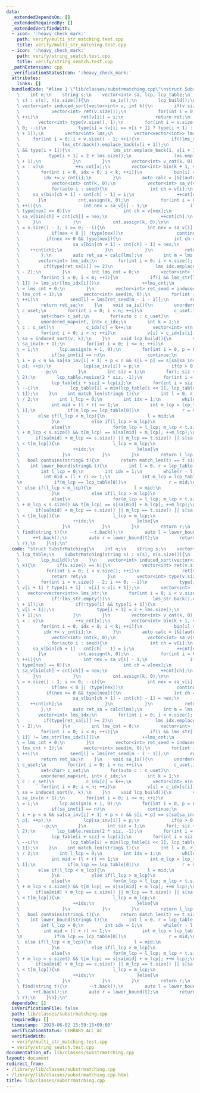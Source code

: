 ```yaml
---
data:
  _extendedDependsOn: []
  _extendedRequiredBy: []
  _extendedVerifiedWith:
  - icon: ':heavy_check_mark:'
    path: verify/multi_str_matching.test.cpp
    title: verify/multi_str_matching.test.cpp
  - icon: ':heavy_check_mark:'
    path: verify/string_seatch.test.cpp
    title: verify/string_seatch.test.cpp
  _pathExtension: cpp
  _verificationStatusIcon: ':heavy_check_mark:'
  attributes:
    links: []
  bundledCode: "#line 1 \"lib/classes/substrmatching.cpp\"\nstruct SubstrMatching{\n\
    \    int n;\n    string s;\n    vector<int> sa, lcp, lcp_table;\n    SubstrMatching(string\
    \ s) : s(s), n(s.size()){\n        sa_is();\n        lcp_build();\n    }\n   \
    \ vector<int> induced_sort(vector<int> v, int k){\n        if(v.size() == k){\n\
    \            vector<int> ret(v.size());\n            for(int i = 0; i < v.size();\
    \ ++i)\n                ret[v[i]] = i;\n            return ret;\n        }\n \
    \       vector<int> type(v.size(), 1);\n        for(int i = v.size() - 2; i >=\
    \ 0; --i)\n            type[i] = (v[i] == v[i + 1] ? type[i + 1] : v[i] < v[i\
    \ + 1]);\n        vector<int> lms;\n        vector<vector<int>> lms_str;\n   \
    \     for(int i = 0; i < v.size() - 1; ++i){\n            if(!lms_str.empty())\n\
    \                lms_str.back().emplace_back(v[i + 1]);\n            if(!type[i]\
    \ && type[i + 1]){\n                lms_str.emplace_back(1, v[i + 1]);\n     \
    \           type[i + 1] = 2 + lms.size();\n                lms.emplace_back(i\
    \ + 1);\n            }\n        }\n        vector<int> v_cnt(k, 0);\n        for(auto\
    \ x : v)\n            ++v_cnt[x];\n        vector<int> bin(k + 1, v.size());\n\
    \        for(int i = 0, idx = 0; i < k; ++i){\n            bin[i] = idx;\n   \
    \         idx += v_cnt[i];\n        }\n        auto calc = [&](auto& seed){\n\
    \            vector<int> cnt(k, 0);\n            vector<int> sa_v(v.size(), -1);\n\
    \            for(auto i : seed){\n                int ch = v[i];\n           \
    \     sa_v[bin[ch + 1] - cnt[ch] - 1] = i;\n                ++cnt[ch];\n     \
    \       }\n            cnt.assign(k, 0);\n            for(int i = 0; i < v.size();\
    \ ++i){\n                int nex = sa_v[i] - 1;\n                if(nex >= 0 &&\
    \ type[nex] == 0){\n                    int ch = v[nex];\n                   \
    \ sa_v[bin[ch] + cnt[ch]] = nex;\n                    ++cnt[ch];\n           \
    \     }\n            }\n            cnt.assign(k, 0);\n\n            for(int i\
    \ = v.size() - 1; i >= 0; --i){\n                int nex = sa_v[i] - 1;\n    \
    \            if(nex < 0 || !type[nex])\n                    continue;\n      \
    \          if(nex >= 0 && type[nex]){\n                    int ch = v[nex];\n\
    \                    sa_v[bin[ch + 1] - cnt[ch] - 1] = nex;\n                \
    \    ++cnt[ch];\n                }\n            }\n            return sa_v;\n\
    \        };\n        auto ret_sa = calc(lms);\n        int m = lms.size();\n \
    \       vector<int> lms_idx;\n        for(int i = 0; i < v.size(); ++i){\n   \
    \         if(type[ret_sa[i]] >= 2)\n                lms_idx.emplace_back(type[ret_sa[i]]\
    \ - 2);\n        }\n        int lms_cnt = 0;\n        vector<int> lms_id(m, -100);\n\
    \        for(int i = 0; i < m; ++i){\n            if(i && lms_str[lms_idx[i -\
    \ 1]] != lms_str[lms_idx[i]])\n                ++lms_cnt;\n            lms_id[lms_idx[i]]\
    \ = lms_cnt + 0;\n        }\n        vector<int> ret_seed = induced_sort(lms_id,\
    \ lms_cnt + 1);\n        vector<int> seed(m, 0);\n        for(int i = 0; i < m;\
    \ ++i)\n            seed[i] = lms[ret_seed[m - i - 1]];\n        ret_sa = calc(seed);\n\
    \        return ret_sa;\n    }\n    void sa_is(){\n        unordered_set<char>\
    \ c_uset;\n        for(int i = 0; i < n; ++i)\n            c_uset.insert(s[i]);\n\
    \        set<char> c_set;\n        for(auto c : c_uset)\n            c_set.insert(c);\n\
    \        unordered_map<int, int> c_idx;\n        int k = 1;\n        for(auto\
    \ c : c_set)\n            c_idx[c] = k++;\n        vector<int> v(n + 1, 0);\n\
    \        for(int i = 0; i < n; ++i)\n            v[i] = c_idx[s[i]];\n       \
    \ sa = induced_sort(v, k);\n    }\n    void lcp_build(){\n        vector<int>\
    \ sa_inv(n + 1);\n        for(int i = 0; i <= n; ++i)\n            sa_inv[sa[i]]\
    \ = i;\n        lcp.assign(n + 1, 0);\n        for(int i = 0, p = 0; i <= n; ++i){\n\
    \            if(sa_inv[i] == n)\n                continue;\n            for(;\
    \ i + p < n && sa[sa_inv[i] + 1] + p < n && s[i + p] == s[sa[sa_inv[i] + 1] +\
    \ p]; ++p);\n            lcp[sa_inv[i]] = p;\n            if(p > 0)\n        \
    \        --p;\n        }\n        int siz = 1;\n        for(; siz <= n; siz *=\
    \ 2);\n        lcp_table.resize(2 * siz, -1);\n        for(int i = 0; i < n; ++i)\n\
    \            lcp_table[i + siz] = lcp[i];\n        for(int i = siz - 1; i > 0;\
    \ --i)\n            lcp_table[i] = min(lcp_table[i << 1], lcp_table[(i << 1) |\
    \ 1]);\n    }\n    int match_len(string& t){\n        int l = 0, r = lcp_table.size()\
    \ / 2;\n        int l_lcp = 0;\n        int idx = 1;\n        while(r - l > 1){\n\
    \            int mid = (l + r) >> 1;\n            int m_lcp = lcp_table[idx <<=\
    \ 1];\n            if(m_lcp == lcp_table[0])\n                r = mid;\n     \
    \       else if(l_lcp < m_lcp){\n                l = mid;\n                ++idx;\n\
    \            }\n            else if(l_lcp > m_lcp)\n                r = mid;\n\
    \            else{\n                for(m_lcp = l_lcp; m_lcp < t.size() && sa[mid]\
    \ + m_lcp < s.size() && t[m_lcp] == s[sa[mid] + m_lcp]; ++m_lcp);\n          \
    \      if(sa[mid] + m_lcp == s.size() || m_lcp == t.size() || s[sa[mid] + m_lcp]\
    \ < t[m_lcp]){\n                    l_lcp = m_lcp;\n                    l = mid;\n\
    \                    ++idx;\n                }else{\n                    r = mid;\n\
    \                }\n            }\n        }\n        return l_lcp;\n    }\n \
    \   bool contains(string& t){\n        return match_len(t) == t.size();\n    }\n\
    \    int lower_bound(string& t){\n        int l = 0, r = lcp_table.size() / 2;\n\
    \        int l_lcp = 0;\n        int idx = 1;\n        while(r - l > 1){\n   \
    \         int mid = (l + r) >> 1;\n            int m_lcp = lcp_table[idx <<= 1];\n\
    \n            if(m_lcp == lcp_table[0])\n                r = mid;\n          \
    \  else if(l_lcp < m_lcp){\n                l = mid;\n                ++idx;\n\
    \            }\n            else if(l_lcp > m_lcp)\n                r = mid;\n\
    \            else{\n                for(m_lcp = l_lcp; m_lcp < t.size() && sa[mid]\
    \ + m_lcp < s.size() && t[m_lcp] == s[sa[mid] + m_lcp]; ++m_lcp);\n          \
    \      if(sa[mid] + m_lcp == s.size() || m_lcp == t.size() || s[sa[mid] + m_lcp]\
    \ < t[m_lcp]){\n                    l_lcp = m_lcp;\n                    l = mid;\n\
    \                    ++idx;\n                }else{\n                    r = mid;\n\
    \                }\n            }\n        }\n        return r;\n    }\n    pair<int,int>\
    \ find(string t){\n        --t.back();\n        auto l = lower_bound(t);\n   \
    \     ++t.back();\n        auto r = lower_bound(t);\n        return make_pair(l,\
    \ r);\n    }\n};\n"
  code: "struct SubstrMatching{\n    int n;\n    string s;\n    vector<int> sa, lcp,\
    \ lcp_table;\n    SubstrMatching(string s) : s(s), n(s.size()){\n        sa_is();\n\
    \        lcp_build();\n    }\n    vector<int> induced_sort(vector<int> v, int\
    \ k){\n        if(v.size() == k){\n            vector<int> ret(v.size());\n  \
    \          for(int i = 0; i < v.size(); ++i)\n                ret[v[i]] = i;\n\
    \            return ret;\n        }\n        vector<int> type(v.size(), 1);\n\
    \        for(int i = v.size() - 2; i >= 0; --i)\n            type[i] = (v[i] ==\
    \ v[i + 1] ? type[i + 1] : v[i] < v[i + 1]);\n        vector<int> lms;\n     \
    \   vector<vector<int>> lms_str;\n        for(int i = 0; i < v.size() - 1; ++i){\n\
    \            if(!lms_str.empty())\n                lms_str.back().emplace_back(v[i\
    \ + 1]);\n            if(!type[i] && type[i + 1]){\n                lms_str.emplace_back(1,\
    \ v[i + 1]);\n                type[i + 1] = 2 + lms.size();\n                lms.emplace_back(i\
    \ + 1);\n            }\n        }\n        vector<int> v_cnt(k, 0);\n        for(auto\
    \ x : v)\n            ++v_cnt[x];\n        vector<int> bin(k + 1, v.size());\n\
    \        for(int i = 0, idx = 0; i < k; ++i){\n            bin[i] = idx;\n   \
    \         idx += v_cnt[i];\n        }\n        auto calc = [&](auto& seed){\n\
    \            vector<int> cnt(k, 0);\n            vector<int> sa_v(v.size(), -1);\n\
    \            for(auto i : seed){\n                int ch = v[i];\n           \
    \     sa_v[bin[ch + 1] - cnt[ch] - 1] = i;\n                ++cnt[ch];\n     \
    \       }\n            cnt.assign(k, 0);\n            for(int i = 0; i < v.size();\
    \ ++i){\n                int nex = sa_v[i] - 1;\n                if(nex >= 0 &&\
    \ type[nex] == 0){\n                    int ch = v[nex];\n                   \
    \ sa_v[bin[ch] + cnt[ch]] = nex;\n                    ++cnt[ch];\n           \
    \     }\n            }\n            cnt.assign(k, 0);\n\n            for(int i\
    \ = v.size() - 1; i >= 0; --i){\n                int nex = sa_v[i] - 1;\n    \
    \            if(nex < 0 || !type[nex])\n                    continue;\n      \
    \          if(nex >= 0 && type[nex]){\n                    int ch = v[nex];\n\
    \                    sa_v[bin[ch + 1] - cnt[ch] - 1] = nex;\n                \
    \    ++cnt[ch];\n                }\n            }\n            return sa_v;\n\
    \        };\n        auto ret_sa = calc(lms);\n        int m = lms.size();\n \
    \       vector<int> lms_idx;\n        for(int i = 0; i < v.size(); ++i){\n   \
    \         if(type[ret_sa[i]] >= 2)\n                lms_idx.emplace_back(type[ret_sa[i]]\
    \ - 2);\n        }\n        int lms_cnt = 0;\n        vector<int> lms_id(m, -100);\n\
    \        for(int i = 0; i < m; ++i){\n            if(i && lms_str[lms_idx[i -\
    \ 1]] != lms_str[lms_idx[i]])\n                ++lms_cnt;\n            lms_id[lms_idx[i]]\
    \ = lms_cnt + 0;\n        }\n        vector<int> ret_seed = induced_sort(lms_id,\
    \ lms_cnt + 1);\n        vector<int> seed(m, 0);\n        for(int i = 0; i < m;\
    \ ++i)\n            seed[i] = lms[ret_seed[m - i - 1]];\n        ret_sa = calc(seed);\n\
    \        return ret_sa;\n    }\n    void sa_is(){\n        unordered_set<char>\
    \ c_uset;\n        for(int i = 0; i < n; ++i)\n            c_uset.insert(s[i]);\n\
    \        set<char> c_set;\n        for(auto c : c_uset)\n            c_set.insert(c);\n\
    \        unordered_map<int, int> c_idx;\n        int k = 1;\n        for(auto\
    \ c : c_set)\n            c_idx[c] = k++;\n        vector<int> v(n + 1, 0);\n\
    \        for(int i = 0; i < n; ++i)\n            v[i] = c_idx[s[i]];\n       \
    \ sa = induced_sort(v, k);\n    }\n    void lcp_build(){\n        vector<int>\
    \ sa_inv(n + 1);\n        for(int i = 0; i <= n; ++i)\n            sa_inv[sa[i]]\
    \ = i;\n        lcp.assign(n + 1, 0);\n        for(int i = 0, p = 0; i <= n; ++i){\n\
    \            if(sa_inv[i] == n)\n                continue;\n            for(;\
    \ i + p < n && sa[sa_inv[i] + 1] + p < n && s[i + p] == s[sa[sa_inv[i] + 1] +\
    \ p]; ++p);\n            lcp[sa_inv[i]] = p;\n            if(p > 0)\n        \
    \        --p;\n        }\n        int siz = 1;\n        for(; siz <= n; siz *=\
    \ 2);\n        lcp_table.resize(2 * siz, -1);\n        for(int i = 0; i < n; ++i)\n\
    \            lcp_table[i + siz] = lcp[i];\n        for(int i = siz - 1; i > 0;\
    \ --i)\n            lcp_table[i] = min(lcp_table[i << 1], lcp_table[(i << 1) |\
    \ 1]);\n    }\n    int match_len(string& t){\n        int l = 0, r = lcp_table.size()\
    \ / 2;\n        int l_lcp = 0;\n        int idx = 1;\n        while(r - l > 1){\n\
    \            int mid = (l + r) >> 1;\n            int m_lcp = lcp_table[idx <<=\
    \ 1];\n            if(m_lcp == lcp_table[0])\n                r = mid;\n     \
    \       else if(l_lcp < m_lcp){\n                l = mid;\n                ++idx;\n\
    \            }\n            else if(l_lcp > m_lcp)\n                r = mid;\n\
    \            else{\n                for(m_lcp = l_lcp; m_lcp < t.size() && sa[mid]\
    \ + m_lcp < s.size() && t[m_lcp] == s[sa[mid] + m_lcp]; ++m_lcp);\n          \
    \      if(sa[mid] + m_lcp == s.size() || m_lcp == t.size() || s[sa[mid] + m_lcp]\
    \ < t[m_lcp]){\n                    l_lcp = m_lcp;\n                    l = mid;\n\
    \                    ++idx;\n                }else{\n                    r = mid;\n\
    \                }\n            }\n        }\n        return l_lcp;\n    }\n \
    \   bool contains(string& t){\n        return match_len(t) == t.size();\n    }\n\
    \    int lower_bound(string& t){\n        int l = 0, r = lcp_table.size() / 2;\n\
    \        int l_lcp = 0;\n        int idx = 1;\n        while(r - l > 1){\n   \
    \         int mid = (l + r) >> 1;\n            int m_lcp = lcp_table[idx <<= 1];\n\
    \n            if(m_lcp == lcp_table[0])\n                r = mid;\n          \
    \  else if(l_lcp < m_lcp){\n                l = mid;\n                ++idx;\n\
    \            }\n            else if(l_lcp > m_lcp)\n                r = mid;\n\
    \            else{\n                for(m_lcp = l_lcp; m_lcp < t.size() && sa[mid]\
    \ + m_lcp < s.size() && t[m_lcp] == s[sa[mid] + m_lcp]; ++m_lcp);\n          \
    \      if(sa[mid] + m_lcp == s.size() || m_lcp == t.size() || s[sa[mid] + m_lcp]\
    \ < t[m_lcp]){\n                    l_lcp = m_lcp;\n                    l = mid;\n\
    \                    ++idx;\n                }else{\n                    r = mid;\n\
    \                }\n            }\n        }\n        return r;\n    }\n    pair<int,int>\
    \ find(string t){\n        --t.back();\n        auto l = lower_bound(t);\n   \
    \     ++t.back();\n        auto r = lower_bound(t);\n        return make_pair(l,\
    \ r);\n    }\n};\n"
  dependsOn: []
  isVerificationFile: false
  path: lib/classes/substrmatching.cpp
  requiredBy: []
  timestamp: '2020-06-02 15:59:15+09:00'
  verificationStatus: LIBRARY_ALL_AC
  verifiedWith:
  - verify/multi_str_matching.test.cpp
  - verify/string_seatch.test.cpp
documentation_of: lib/classes/substrmatching.cpp
layout: document
redirect_from:
- /library/lib/classes/substrmatching.cpp
- /library/lib/classes/substrmatching.cpp.html
title: lib/classes/substrmatching.cpp
---
```

